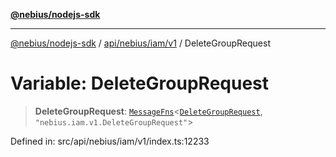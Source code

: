 [**@nebius/nodejs-sdk**](../../../../../README.md)

***

[@nebius/nodejs-sdk](../../../../../README.md) / [api/nebius/iam/v1](../README.md) / DeleteGroupRequest

# Variable: DeleteGroupRequest

> **DeleteGroupRequest**: [`MessageFns`](../../../../../runtime/protos/core/interfaces/MessageFns.md)\<[`DeleteGroupRequest`](../interfaces/DeleteGroupRequest.md), `"nebius.iam.v1.DeleteGroupRequest"`\>

Defined in: src/api/nebius/iam/v1/index.ts:12233
